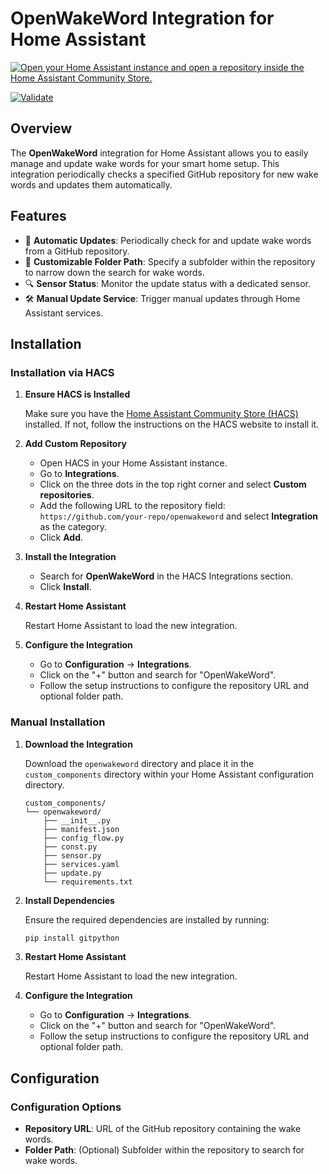 # OpenWakeWord Integration for Home Assistant
[![Open your Home Assistant instance and open a repository inside the Home Assistant Community Store.](https://my.home-assistant.io/badges/hacs_repository.svg)](https://my.home-assistant.io/redirect/hacs_repository/?owner=fwartner&category=integration&repository=ha-openwakeword-installer)

[![Validate](https://github.com/fwartner/ha-openwakeword-installer/actions/workflows/validate.yml/badge.svg)](https://github.com/fwartner/ha-openwakeword-installer/actions/workflows/validate.yml)

## Overview

The **OpenWakeWord** integration for Home Assistant allows you to easily manage and update wake words for your smart home setup. This integration periodically checks a specified GitHub repository for new wake words and updates them automatically.

## Features

- 🔄 **Automatic Updates**: Periodically check for and update wake words from a GitHub repository.
- 📁 **Customizable Folder Path**: Specify a subfolder within the repository to narrow down the search for wake words.
- 🔍 **Sensor Status**: Monitor the update status with a dedicated sensor.
- 🛠️ **Manual Update Service**: Trigger manual updates through Home Assistant services.

## Installation

### Installation via HACS

1. **Ensure HACS is Installed**

    Make sure you have the [Home Assistant Community Store (HACS)](https://hacs.xyz/) installed. If not, follow the instructions on the HACS website to install it.

2. **Add Custom Repository**

    - Open HACS in your Home Assistant instance.
    - Go to **Integrations**.
    - Click on the three dots in the top right corner and select **Custom repositories**.
    - Add the following URL to the repository field: `https://github.com/your-repo/openwakeword` and select **Integration** as the category.
    - Click **Add**.

3. **Install the Integration**

    - Search for **OpenWakeWord** in the HACS Integrations section.
    - Click **Install**.

4. **Restart Home Assistant**

    Restart Home Assistant to load the new integration.

5. **Configure the Integration**

    - Go to **Configuration** -> **Integrations**.
    - Click on the "+" button and search for "OpenWakeWord".
    - Follow the setup instructions to configure the repository URL and optional folder path.

### Manual Installation

1. **Download the Integration**

    Download the `openwakeword` directory and place it in the `custom_components` directory within your Home Assistant configuration directory.

    ```plaintext
    custom_components/
    └── openwakeword/
        ├── __init__.py
        ├── manifest.json
        ├── config_flow.py
        ├── const.py
        ├── sensor.py
        ├── services.yaml
        ├── update.py
        └── requirements.txt
    ```

2. **Install Dependencies**

    Ensure the required dependencies are installed by running:

    ```bash
    pip install gitpython
    ```

3. **Restart Home Assistant**

    Restart Home Assistant to load the new integration.

4. **Configure the Integration**

    - Go to **Configuration** -> **Integrations**.
    - Click on the "+" button and search for "OpenWakeWord".
    - Follow the setup instructions to configure the repository URL and optional folder path.

## Configuration

### Configuration Options

- **Repository URL**: URL of the GitHub repository containing the wake words.
- **Folder Path**: (Optional) Subfolder within the repository to search for wake words.
